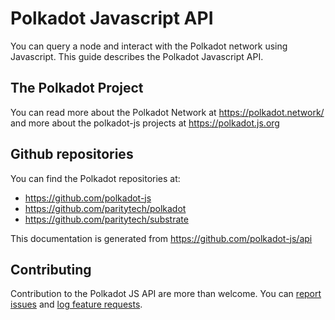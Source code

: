 # Polkadot Javascript API

You can query a node and interact with the Polkadot network using Javascript. This guide describes the Polkadot Javascript API.

## The Polkadot Project

You can read more about the Polkadot Network at https://polkadot.network/ and more about the polkadot-js projects at https://polkadot.js.org

## Github repositories

You can find the Polkadot repositories at:

- https://github.com/polkadot-js
- https://github.com/paritytech/polkadot
- https://github.com/paritytech/substrate

This documentation is generated from https://github.com/polkadot-js/api

## Contributing

Contribution to the Polkadot JS API are more than welcome. You can [report issues](https://github.com/polkadot-js/api/issues/new) and [log feature requests](https://github.com/polkadot-js/api/issues/new).
